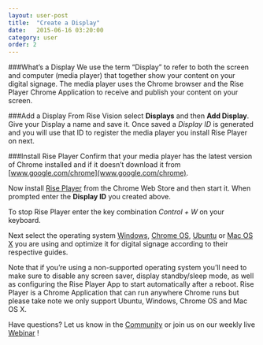 ```yaml
---
layout: user-post
title:  "Create a Display"
date:   2015-06-16 03:20:00
category: user
order: 2
---
```


###What’s a Display
We use the term “Display” to refer to both the screen and computer (media player) that together show your content on your digital signage. The media player uses 
the Chrome browser and the Rise Player Chrome Application to receive and publish your content on your screen. 

###Add a Display
From Rise Vision select **Displays** and then **Add Display**. Give your Display a name and save it.
Once saved a *Display ID* is generated and you will use that ID to register the media player you install Rise Player on next.

###Install Rise Player
Confirm that your media player has the latest version of Chrome installed and if it doesn’t download it from [www.google.com/chrome](www.google.com/chrome).

Now install [Rise Player](https://chrome.google.com/webstore/detail/rise-vision-chrome-app-pl/mfpgpdablffhbfofnhlpgmokokbahooi) from the Chrome Web Store and 
then start it. When prompted enter the **Display ID** you created above.

To stop Rise Player enter the key combination *Control + W* on your keyboard.

Next select the operating system [Windows](/display/chrome-player-windows), [Chrome OS](/display/configure-kiosk-mode), [Ubuntu](/display/chrome-player-linux) or [Mac OS X](/display/chrome-player-mac) you are using and optimize it for digital signage according to their respective guides.

Note that if you’re using a non-supported operating system you’ll need to make sure to disable any screen saver, display standby/sleep mode, as well as 
configuring the Rise Player App to start automatically after a reboot. Rise Player is a Chrome Application that can run anywhere Chrome runs but please take 
note we only support Ubuntu, Windows, Chrome OS and Mac OS X.

Have questions? Let us know in the [Community](http://community.risevision.com) or join us on our weekly live [Webinar](http://www.risevision.com/user-training/)
!